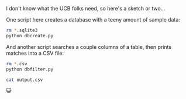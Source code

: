 I don't know what the UCB folks need, so here's a sketch or two...

One script here creates a database with a teeny amount of sample data:
```bash
rm *.sqlite3
python dbcreate.py
```

And another script searches a couple columns of a table,
then prints matches into a CSV file:
```bash
rm *.csv
python dbfilter.py

cat output.csv
```

😺

